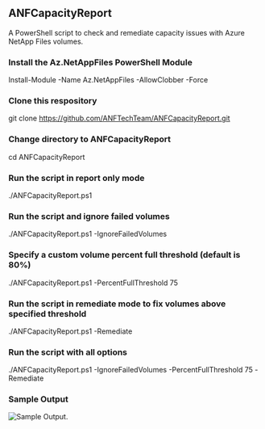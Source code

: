 ## ANFCapacityReport
A PowerShell script to check and remediate capacity issues with Azure NetApp Files volumes.

### Install the Az.NetAppFiles PowerShell Module
Install-Module -Name Az.NetAppFiles -AllowClobber -Force

### Clone this respository
git clone https://github.com/ANFTechTeam/ANFCapacityReport.git

### Change directory to ANFCapacityReport
cd ANFCapacityReport

### Run the script in report only mode
./ANFCapacityReport.ps1

### Run the script and ignore failed volumes
./ANFCapacityReport.ps1 -IgnoreFailedVolumes

### Specify a custom volume percent full threshold (default is 80%)
./ANFCapacityReport.ps1 -PercentFullThreshold 75

### Run the script in remediate mode to fix volumes above specified threshold
./ANFCapacityReport.ps1 -Remediate

### Run the script with all options
./ANFCapacityReport.ps1 -IgnoreFailedVolumes -PercentFullThreshold 75 -Remediate

### Sample Output
![Sample Output](../img/../ANFCapacityReport/img/reportonly.png).